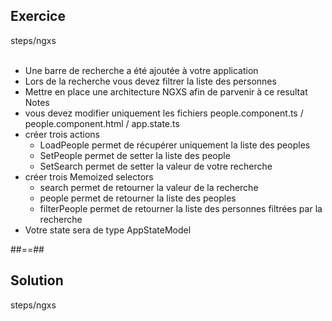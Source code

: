 <!-- .slide: class="sfeir-bg-pink exercice" -->
## Exercice
<span class="center bold">steps/ngxs</span>
<br><br>
- Une barre de recherche a été ajoutée à votre application
- Lors de la recherche vous devez filtrer la liste des personnes
- Mettre en place une architecture NGXS afin de parvenir à ce resultat
Notes
- vous devez modifier uniquement les fichiers people.component.ts / people.component.html / app.state.ts
- créer trois actions
    - LoadPeople permet de récupérer uniquement la liste des peoples
    - SetPeople permet de setter la liste des people
    - SetSearch permet de setter la valeur de votre recherche
- créer trois Memoized selectors
    - search permet de retourner la valeur de la recherche
    - people permet de retourner la liste des peoples
    - filterPeople permet de retourner la liste des personnes filtrées par la recherche
- Votre state sera de type AppStateModel

##==##

<!-- .slide: class="sfeir-bg-blue exercice" -->
## Solution
<span class="full-center bold">steps/ngxs</span>
